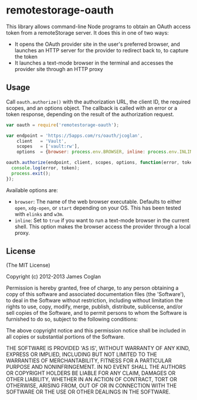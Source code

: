 # remotestorage-oauth

This library allows command-line Node programs to obtain an OAuth access token
from a remoteStorage server. It does this in one of two ways:

* It opens the OAuth provider site in the user's preferred browser, and launches
  an HTTP server for the provider to redirect back to, to capture the token
* It launches a text-mode browser in the terminal and accesses the provider site
  through an HTTP proxy


## Usage

Call `oauth.authorize()` with the authorization URL, the client ID, the required
scopes, and an options object. The callback is called with an error or a token
response, depending on the result of the authorization request.

```js
var oauth = require('remotestorage-oauth');

var endpoint = 'https://5apps.com/rs/oauth/jcoglan',
    client   = 'Vault',
    scopes   = ['vault:rw'],
    options  = {browser: process.env.BROWSER, inline: process.env.INLINE};

oauth.authorize(endpoint, client, scopes, options, function(error, token) {
  console.log(error, token);
  process.exit();
});
```

Available options are:

* `browser`: The name of the web browser executable. Defaults to either `open`,
  `xdg-open`, or `start` depending on your OS. This has been tested with
  `elinks` and `w3m`.
* `inline`: Set to `true` if you want to run a text-mode browser in the current
  shell. This option makes the browser access the provider through a local proxy.


## License

(The MIT License)

Copyright (c) 2012-2013 James Coglan

Permission is hereby granted, free of charge, to any person obtaining a copy of
this software and associated documentation files (the 'Software'), to deal in
the Software without restriction, including without limitation the rights to use,
copy, modify, merge, publish, distribute, sublicense, and/or sell copies of the
Software, and to permit persons to whom the Software is furnished to do so,
subject to the following conditions:

The above copyright notice and this permission notice shall be included in all
copies or substantial portions of the Software.

THE SOFTWARE IS PROVIDED 'AS IS', WITHOUT WARRANTY OF ANY KIND, EXPRESS OR
IMPLIED, INCLUDING BUT NOT LIMITED TO THE WARRANTIES OF MERCHANTABILITY, FITNESS
FOR A PARTICULAR PURPOSE AND NONINFRINGEMENT. IN NO EVENT SHALL THE AUTHORS OR
COPYRIGHT HOLDERS BE LIABLE FOR ANY CLAIM, DAMAGES OR OTHER LIABILITY, WHETHER
IN AN ACTION OF CONTRACT, TORT OR OTHERWISE, ARISING FROM, OUT OF OR IN
CONNECTION WITH THE SOFTWARE OR THE USE OR OTHER DEALINGS IN THE SOFTWARE.

